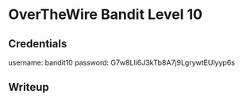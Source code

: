 # OverTheWire Bandit Level 10

## Credentials
username: bandit10
password: G7w8LIi6J3kTb8A7j9LgrywtEUlyyp6s

## Writeup
